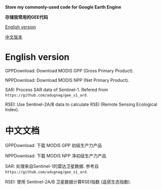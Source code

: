 **Store my commonly-used code for Google Earth Engine**

**存储我常用的GEE代码**


[English version](#English-version)

[中文版本](#中文文档)


# English version

GPPDownload: Download MODIS GPP (Gross Primary Product).

NPPDownload: Download MODIS NPP (Net Primary Product).

SAR: Process SAR data of Sentinel-1. Refered from `https://github.com/adugnag/gee_s1_ard`.

RSEI: Use Sentinel-2A/B data to calculate RSEI (Remote Sensing Ecological Index).

# 中文文档

GPPDownload: 下载 MODIS GPP 初级生产力产品

NPPDownload: 下载 MODIS NPP 净初级生产力产品

SAR:  处理来自Sentinel-1的雷达卫星数据. 参考自 `https://github.com/adugnag/gee_s1_ard`.

RSEI: 使用 Sentinel-2A/B 卫星数据计算RSEI指数 (遥感生态指数).

